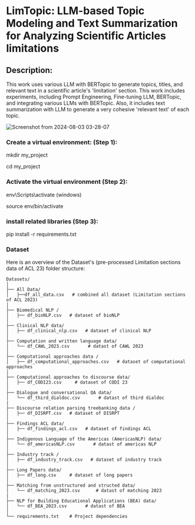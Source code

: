 # LimTopic: LLM-based Topic Modeling and Text Summarization for Analyzing Scientific Articles limitations

## Description:
This work uses various LLM with BERTopic to generate topics, titles, and relevant text in a scientific article's 'limitation' section. 
This work includes experiments, including Prompt Engineering, Fine-tuning LLM, BERTopic, and integrating various LLMs with BERTopic. Also, it includes text summarization with LLM to generate a very cohesive
'relevant text' of each topic.


![Screenshot from 2024-08-03 03-28-07](https://github.com/user-attachments/assets/a45bf4d0-ca25-4194-b625-8b39ff382d2d)

### Create a virtual environment: (Step 1): 
mkdir my_project 

cd my_project

### Activate the virtual environment (Step 2): 
env\Scripts\activate (windows)

source env/bin/activate

### install related libraries (Step 3):
pip install -r requirements.txt


### Dataset 

Here is an overview of the Dataset's (pre-processed Limitation sections data of ACL 23) folder structure:

```plaintext
Datasets/
│
├── All Data/                
│   ├──df_all_data.csv   # combined all dataset (Limitation sections of ACL 2023)
│
├── Biomedical NLP /               
│   ├── df_bioNLP.csv   # dataset of bioNLP
│
├── Clinical NLP data/             
│   ├── df_clinical_nlp.csv   # dataset of clinical NLP      
│
├── Computation and written language data/               
│   └── df_CAWL_2023.csv       # datast of CAWL 2023
│
├── Computational approaches data /               
│   ├── df_computational_approaches.csv   # dataset of computational approaches
│
├── Computational approaches to discourse data/             
│   ├── df_CODI23.csv     # dataset of CODI 23 
│
├── Dialogue and conversational QA data/               
│   └── df_third_dialdoc.csv       # datast of third dialdoc
|
├── Discourse relation parsing treebanking data /               
│   ├── df_DISRPT.csv   # dataset of DISRPT
│
├── Findings ACL data/             
│   ├── df_findings_acl.csv   # dataset of findings ACL
│
├── Indigenous Language of the Americas (AmericasNLP) data/               
│   └── df_americasNLP.csv       # datast of americas NLP
│
├── Industry track /               
│   ├── df_industry_track.csv   # dataset of industry track
│
├── Long Papers data/             
│   ├── df_long.csv     # dataset of long papers
│
├── Matching from unstructured and structed data/               
│   └── df_matching_2023.csv      # datast of matching 2023
|
├── NLP for Building Educational Applications (BEA) data/               
│   └── df_BEA_2023.csv       # datast of BEA
│
└── requirements.txt    # Project dependencies
